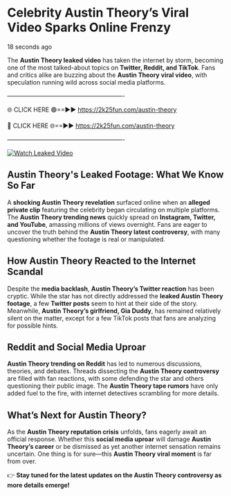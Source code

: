 # Celebrity Austin Theory’s Viral Video Sparks Online Frenzy

18 seconds ago

The **Austin Theory leaked video** has taken the internet by storm, becoming one of the most talked-about topics on **Twitter, Reddit, and TikTok**. Fans and critics alike are buzzing about the **Austin Theory viral video**, with speculation running wild across social media platforms.

———————————————————-

🌐 CLICK HERE 🟢==►► https://2k25fun.com/austin-theory

🔴 CLICK HERE 🌐==►► https://2k25fun.com/austin-theory

———————————————————-

[![Watch Leaked Video](https://miro.medium.com/v2/resize:fit:828/format:webp/1*cilzJN44JGOrTw9NJCrNHA.gif "Watch Leaked Video")](https://2k25fun.com/austin-theory)

## **Austin Theory's Leaked Footage: What We Know So Far**  
A **shocking Austin Theory revelation** surfaced online when an **alleged private clip** featuring the celebrity began circulating on multiple platforms. The **Austin Theory trending news** quickly spread on **Instagram, Twitter, and YouTube**, amassing millions of views overnight. Fans are eager to uncover the truth behind the **Austin Theory latest controversy**, with many questioning whether the footage is real or manipulated.  

## **How Austin Theory Reacted to the Internet Scandal**  
Despite the **media backlash**, **Austin Theory’s Twitter reaction** has been cryptic. While the star has not directly addressed the **leaked Austin Theory footage**, a few **Twitter posts** seem to hint at their side of the story. Meanwhile, **Austin Theory’s girlfriend, Gia Duddy**, has remained relatively silent on the matter, except for a few TikTok posts that fans are analyzing for possible hints.  

## **Reddit and Social Media Uproar**  
**Austin Theory trending on Reddit** has led to numerous discussions, theories, and debates. Threads dissecting the **Austin Theory controversy** are filled with fan reactions, with some defending the star and others questioning their public image. The **Austin Theory tape rumors** have only added fuel to the fire, with internet detectives scrambling for more details.  

## **What’s Next for Austin Theory?**  
As the **Austin Theory reputation crisis** unfolds, fans eagerly await an official response. Whether this **social media uproar** will damage **Austin Theory’s career** or be dismissed as yet another internet sensation remains uncertain. One thing is for sure—this **Austin Theory viral moment** is far from over.  

👉 **Stay tuned for the latest updates on the Austin Theory controversy as more details emerge!**  